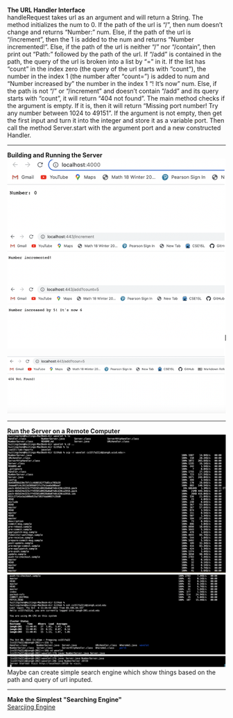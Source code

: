 **The URL Handler Interface** \
handleRequest takes url as an argument and will return a String. The method initializes the num to 0. If the path of the url is “/”, then num doesn’t change and returns “Number:” num. Else, if the path of the url is “/increment”, then the 1 is added to the num and returns “Number incremented!”. Else, if the path of the url is neither “/” nor “/contain”, then print out “Path:” followed by the path of the url. If “/add” is contained in the path, the query of the url is broken into a list by “=” in it. If the list has “count” in the index zero (the query of the url starts with “count”), the number in the  index 1 (the number after “count=”) is added to num and “Number increased by” the number in the index 1 “! It’s now” num. Else, if the path is not “/” or “/increment” and doesn’t contain “/add” and its query starts with “count”, it will return “404 not found”. The main method checks if the argument is empty. If it is, then it will return “Missing port number! Try any number between 1024 to 49151”. If the argument is not empty, then get the first input and turn it into the integer and store it as a variable port. Then call the method Server.start with the argument port and a new constructed Handler.
***
**Building and Running the Server**
![image](BuildingAndRunningServer.png)
***
**Run the Server on a Remote Computer**
![image](Remote1.png)
![image](Remote2.png)
![image](Remote3.png)
Maybe can create simple search engine which show things based on the path and query of url inputed.
***
**Make the Simplest "Searching Engine"**\
[Searcjing Engine](SearchEngine.java)
